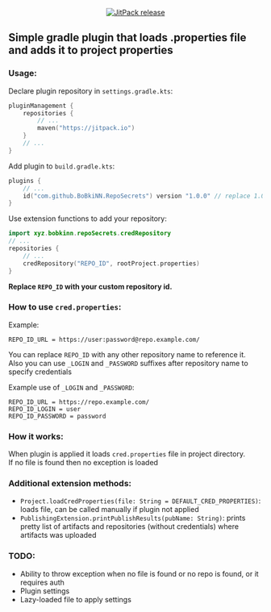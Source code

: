 <p align="center">
<a href="https://jitpack.io/#BoBkiNN/RepoSecrets"><img style="align: center" 
src="https://jitpack.io/v/BoBkiNN/RepoSecrets.svg" alt="JitPack release"></a></p>

## Simple gradle plugin that loads .properties file and adds it to project properties

### Usage:
Declare plugin repository in `settings.gradle.kts`:
```kotlin
pluginManagement {
    repositories {
        // ...
        maven("https://jitpack.io")
    }
    // ...
}
```

Add plugin to `build.gradle.kts`:
```kotlin
plugins {
    // ...
    id("com.github.BoBkiNN.RepoSecrets") version "1.0.0" // replace 1.0.0 with latest release
}
```

Use extension functions to add your repository:
```kotlin
import xyz.bobkinn.repoSecrets.credRepository
// ...
repositories {
    // ...
    credRepository("REPO_ID", rootProject.properties)
}

```
**Replace `REPO_ID` with your custom repository id.**

### How to use `cred.properties`:
Example:
```properties
REPO_ID_URL = https://user:password@repo.example.com/
```
You can replace `REPO_ID` with any other repository name to reference it.<br>
Also you can use `_LOGIN` and `_PASSWORD` suffixes after repository name to specify credentials

Example use of `_LOGIN` and `_PASSWORD`:
```properties
REPO_ID_URL = https://repo.example.com/
REPO_ID_LOGIN = user
REPO_ID_PASSWORD = password
```

### How it works:
When plugin is applied it loads `cred.properties` file in project directory.<br>
If no file is found then no exception is loaded

### Additional extension methods:
* `Project.loadCredProperties(file: String = DEFAULT_CRED_PROPERTIES)`: loads file, can be called manually if plugin not applied
* `PublishingExtension.printPublishResults(pubName: String)`: prints pretty list of artifacts and repositories (without credentials) where artifacts was uploaded

### TODO:
* Ability to throw exception when no file is found or no repo is found, or it requires auth
* Plugin settings
* Lazy-loaded file to apply settings

